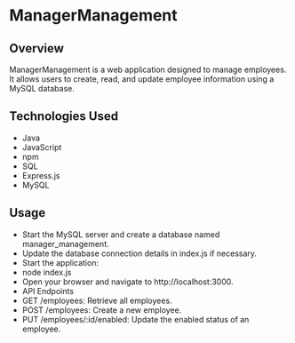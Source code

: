 
# ManagerManagement

## Overview
ManagerManagement is a web application designed to manage employees. It allows users to create, read, and update employee information using a MySQL database.

## Technologies Used
- Java
- JavaScript
- npm
- SQL
- Express.js
- MySQL

## Usage
- Start the MySQL server and create a database named manager_management.
- Update the database connection details in index.js if necessary.
- Start the application:
- node index.js
- Open your browser and navigate to http://localhost:3000.
- API Endpoints
- GET /employees: Retrieve all employees.
- POST /employees: Create a new employee.
- PUT /employees/:id/enabled: Update the enabled status of an employee.
